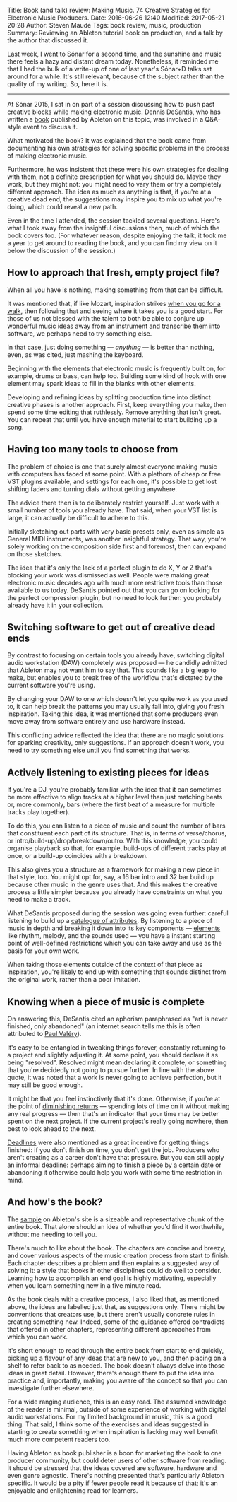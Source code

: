 Title: Book (and talk) review: Making Music. 74 Creative Strategies for Electronic Music Producers.
Date: 2016-06-26 12:40
Modified: 2017-05-21 20:28
Author: Steven Maude
Tags: book review, music, production 
Summary: Reviewing an Ableton tutorial book on production, and a talk by the author that discussed it.

Last week, I went to Sónar for a second time, and the sunshine and music
there feels a hazy and distant dream today. Nonetheless, it reminded me
that I had the bulk of a write-up of one of last year's Sónar+D talks
sat around for a while. It's still relevant, because of the subject
rather than the quality of my writing. So, here it is.

* * *

At Sónar 2015, I sat in on part of a session discussing how to push past
creative blocks while making electronic music. Dennis DeSantis, who has
written a [book](https://makingmusic.ableton.com) published by Ableton
on this topic, was involved in a Q&A-style event to discuss it.

What motivated the book? It was explained that the book came from
documenting his own strategies for solving specific problems in the
process of making electronic music.

Furthermore, he was insistent that these were his own strategies for
dealing with them, not a definite prescription for what you should do.
Maybe they work, but they might not: you might need to vary them or try
a completely different approach. The idea as much as anything is that,
if you're at a creative dead end, the suggestions may inspire you to mix
up what you're doing, which could reveal a new path.

Even in the time I attended, the session tackled several questions.
Here's what I took away from the insightful discussions then, much of
which the book covers too. (For whatever reason, despite enjoying the
talk, it took me a year to get around to reading the book, and you can
find my view on it below the discussion of the session.)

## How to approach that fresh, empty project file?

When all you have is nothing, making something from that can be
difficult.

It was mentioned that, if like Mozart, inspiration strikes [when you go
for a
walk](http://www.brainpickings.org/2015/02/24/mozart-on-creativity/),
then following that and seeing where it takes you is a good start. For
those of us not blessed with the talent to both be able to conjure up
wonderful music ideas away from an instrument and transcribe them into
software, we perhaps need to try something else.

In that case, just doing something — *anything* — is better than
nothing, even, as was cited, just mashing the keyboard.

Beginning with the elements that electronic music is frequently built
on, for example, drums or bass, can help too. Building some kind of hook
with one element may spark ideas to fill in the blanks with other
elements.

Developing and refining ideas by splitting production time into distinct
creative phases is another approach. First, keep everything you make,
then spend some time editing that ruthlessly. Remove anything that isn't
great. You can repeat that until you have enough material to start
building up a song.

## Having too many tools to choose from

The problem of choice is one that surely almost everyone making music
with computers has faced at some point. With a plethora of cheap or free
VST plugins available, and settings for each one, it's possible to get
lost shifting faders and turning dials without getting anywhere.

The advice there then is to deliberately restrict yourself. Just work
with a small number of tools you already have. That said, when your VST
list is large, it can actually be difficult to adhere to this.

Initially sketching out parts with very basic presets only, even as
simple as General MIDI instruments, was another insightful strategy.
That way, you're solely working on the composition side first and
foremost, then can expand on those sketches.

The idea that it's only the lack of a perfect plugin to do X, Y or Z
that's blocking your work was dismissed as well. People were making
great electronic music decades ago with much more restrictive tools than
those available to us today. DeSantis pointed out that you can go on
looking for the perfect compression plugin, but no need to look further:
you probably already have it in your collection.

## Switching software to get out of creative dead ends

By contrast to focusing on certain tools you already have, switching
digital audio workstation (DAW) completely was proposed — he candidly
admitted that Ableton may not want him to say that. This sounds like a
big leap to make, but enables you to break free of the workflow that's
dictated by the current software you're using.

By changing your DAW to one which doesn't let you quite work as you used
to, it can help break the patterns you may usually fall into, giving you
fresh inspiration. Taking this idea, it was mentioned that some
producers even move away from software entirely and use hardware
instead.

This conflicting advice reflected the idea that there are no magic
solutions for sparking creativity, only suggestions. If an approach
doesn't work, you need to try something else until you find something
that works.

## Actively listening to existing pieces for ideas

If you're a DJ, you're probably familiar with the idea that it can
sometimes be more effective to align tracks at a higher level than just
matching beats or, more commonly, bars (where the first beat of a
measure for multiple tracks play together).

To do this, you can listen to a piece of music and count the number of
bars that constituent each part of its structure. That is, in terms of
verse/chorus, or intro/build-up/drop/breakdown/outro.  With this
knowledge, you could organise playback so that, for example, build-ups
of different tracks play at once, or a build-up coincides with a
breakdown.

This also gives you a structure as a framework for making a new piece in
that style, too. You might opt for, say, a 16 bar intro and 32 bar build
up because other music in the genre uses that. And this makes the
creative process a little simpler because you already have constraints
on what you need to make a track.

What DeSantis proposed during the session was going even further:
careful listening to build up a [catalogue of
attributes](https://makingmusic.ableton.com/catalog-of-attributes). By
listening to a piece of music in depth and breaking it down into its key
components —
[elements](https://makingmusic.ableton.com/active-listening) like
rhythm, melody, and the sounds used — you have a instant starting point
of well-defined restrictions which you can take away and use as the
basis for your own work.

When taking those elements outside of the context of that piece as
inspiration, you're likely to end up with something that sounds distinct
from the original work, rather than a poor imitation.

## Knowing when a piece of music is complete

On answering this, DeSantis cited an aphorism paraphrased as "art is
never finished, only abandoned" (an internet search tells me this is
often attributed to [Paul
Valéry](https://en.wikiquote.org/wiki/Paul_Val%C3%A9ry)).

It's easy to be entangled in tweaking things forever, constantly
returning to a project and slightly adjusting it. At some point, you
should declare it as being "resolved". Resolved might mean declaring it
complete, or something that you're decidedly not going to pursue
further. In line with the above quote, it was noted that a work is never
going to achieve perfection, but it may still be good enough.

It might be that you feel instinctively that it's done. Otherwise, if
you're at the point of [diminishing
returns](https://makingmusic.ableton.com/diminishing-returns) — spending
lots of time on it without making any real progress — then that's an
indicator that your time may be better spent on the next project. If the
current project's really going nowhere, then best to look ahead to the
next.

[Deadlines](https://makingmusic.ableton.com/arbitrary-constraints) were
also mentioned as a great incentive for getting things finished: if you
don't finish on time, you don't get the job. Producers who aren't
creating as a career don't have that pressure. But you can still apply
an informal deadline: perhaps aiming to finish a piece by a certain date
or abandoning it otherwise could help you work with some time
restriction in mind.

## And how's the book?

The [sample](https://makingmusic.ableton.com) on Ableton's site is a
sizeable and representative chunk of the entire book. That alone should
an idea of whether you'd find it worthwhile, without me needing to tell
you.

There's much to like about the book. The chapters are concise and
breezy, and cover various aspects of the music creation process from
start to finish. Each chapter describes a problem and then explains a
suggested way of solving it: a style that books in other disciplines
could do well to consider. Learning how to accomplish an end goal is
highly motivating, especially when you learn something new in a five
minute read.

As the book deals with a creative process, I also liked that, as
mentioned above, the ideas are labelled just that, as suggestions only.
There might be conventions that creators use, but there aren't usually
concrete rules in creating something new. Indeed, some of the guidance
offered contradicts that offered in other chapters, representing
different approaches from which you can work.

It's short enough to read through the entire book from start to end
quickly, picking up a flavour of any ideas that are new to you, and then
placing on a shelf to refer back to as needed. The book doesn't always
delve into those ideas in great detail. However, there's enough there to
put the idea into practice and, importantly, making you aware of the
concept so that you can investigate further elsewhere.

For a wide ranging audience, this is an easy read. The assumed knowledge
of the reader is minimal, outside of some experience of working with
digital audio workstations.  For my limited background in music, this is
a good thing. That said, I think some of the exercises and ideas
suggested in starting to create something when inspiration is lacking
may well benefit much more competent readers too.

Having Ableton as book publisher is a boon for marketing the book to one
producer community, but could deter users of other software from
reading. It should be stressed that the ideas covered are software,
hardware and even genre agnostic. There's nothing presented that's
particularly Ableton specific. It would be a pity if fewer people
read it because of that; it's an enjoyable and enlightening read for
learners.
